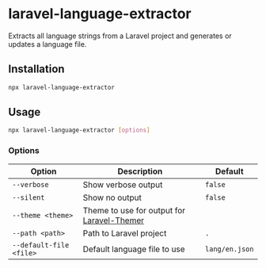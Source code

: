 # laravel-language-extractor

Extracts all language strings from a Laravel project and generates or updates a language file.

## Installation

```bash
npx laravel-language-extractor
```

## Usage

```bash
npx laravel-language-extractor [options]
```

### Options

| Option | Description | Default |
| --- | --- | --- |
| `--verbose` | Show verbose output | `false` |
| `--silent` | Show no output | `false` |
| `--theme <theme>` | Theme to use for output for [Laravel-Themer](https://github.com/qirolab/laravel-themer) |  |
| `--path <path>` | Path to Laravel project | `.` |
| `--default-file <file>` | Default language file to use | `lang/en.json` |